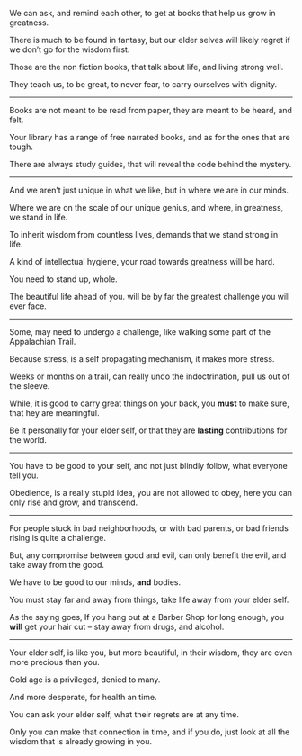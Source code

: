 We can ask, and remind each other,
to get at books that help us grow in greatness.

There is much to be found in fantasy,
but our elder selves will likely regret if we don’t go for the wisdom first.

Those are the non fiction books,
that talk about life, and living strong well.

They teach us, to be great,
to never fear, to carry ourselves with dignity.

---

Books are not meant to be read from paper,
they are meant to be heard, and felt.

Your library has a range of free narrated books,
and as for the ones that are tough.

There are always study guides,
that will reveal the code behind the mystery.

---

And we aren’t just unique in what we like,
but in where we are in our minds.

Where we are on the scale of our unique genius,
and where, in greatness, we stand in life.

To inherit wisdom from countless lives,
demands that we stand strong in life.

A kind of intellectual hygiene,
your road towards greatness will be hard.

You need to stand up,
whole.

The beautiful life ahead of you.
will be by far the greatest challenge you will ever face.

---

Some, may need to undergo a challenge,
like walking some part of the Appalachian Trail.

Because stress, is a self propagating mechanism,
it makes more stress.

Weeks or months on a trail,
can really undo the indoctrination, pull us out of the sleeve.

While, it is good to carry great things on your back,
you __must__ to make sure, that hey are meaningful.

Be it personally for your elder self,
or that they are __lasting__ contributions for the world.

---

You have to be good to your self,
and not just blindly follow, what everyone tell you.

Obedience, is a really stupid idea,
you are not allowed to obey, here you can only rise and grow, and transcend.

---

For people stuck in bad neighborhoods,
or with bad parents, or bad friends rising is quite a challenge.

But, any compromise between good and evil,
can only benefit the evil, and take away from the good.

We have to be good to our minds,
 __and__ bodies.

You must stay far and away from things,
take life away from your elder self.

As the saying goes, If you hang out at a Barber Shop for long enough,
you __will__ get your hair cut – stay away from drugs, and alcohol.

---

Your elder self, is like you, but more beautiful,
in their wisdom, they are even more precious than you.

Gold age is a privileged,
denied to many.

And more desperate,
for health an time.

You can ask your elder self,
what their regrets are at any time.

Only you can make that connection in time,
and if you do, just look at all the wisdom that is already growing in you.
